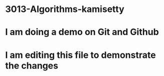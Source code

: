 # 3013-Algorithms-kamisetty

# I am doing a demo on Git and Github
# I am editing this file to demonstrate the changes